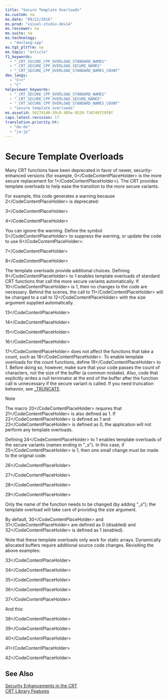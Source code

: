 ```yaml
---
title: "Secure Template Overloads"
ms.custom: na
ms.date: "09/22/2016"
ms.prod: "visual-studio-dev14"
ms.reviewer: na
ms.suite: na
ms.technology: 
  - "devlang-cpp"
ms.tgt_pltfrm: na
ms.topic: "article"
f1_keywords: 
  - "_CRT_SECURE_CPP_OVERLOAD_STANDARD_NAMES"
  - "_CRT_SECURE_CPP_OVERLOAD_SECURE_NAMES"
  - "_CRT_SECURE_CPP_OVERLOAD_STANDARD_NAMES_COUNT"
dev_langs: 
  - "C++"
  - "C"
helpviewer_keywords: 
  - "_CRT_SECURE_CPP_OVERLOAD_STANDARD_NAMES"
  - "_CRT_SECURE_CPP_OVERLOAD_SECURE_NAMES"
  - "_CRT_SECURE_CPP_OVERLOAD_STANDARD_NAMES_COUNT"
  - "secure template overloads"
ms.assetid: 562741d0-39c0-485e-8529-73d740f29f8f
caps.latest.revision: 17
translation.priority.ht: 
  - "de-de"
  - "ja-jp"
---
```

# Secure Template Overloads
Many CRT functions have been deprecated in favor of newer, security-enhanced versions (for example, <CodeContentPlaceHolder>0\</CodeContentPlaceHolder> is the more secure replacement for <CodeContentPlaceHolder>1\</CodeContentPlaceHolder>). The CRT provides template overloads to help ease the transition to the more secure variants.  
  
 For example, this code generates a warning because <CodeContentPlaceHolder>2\</CodeContentPlaceHolder> is deprecated:  
  
 <CodeContentPlaceHolder>3\</CodeContentPlaceHolder>  
  
 <CodeContentPlaceHolder>4\</CodeContentPlaceHolder>  
  
 You can ignore the warning. Define the symbol <CodeContentPlaceHolder>5\</CodeContentPlaceHolder> to suppress the warning, or update the code to use <CodeContentPlaceHolder>6\</CodeContentPlaceHolder>:  
  
 <CodeContentPlaceHolder>7\</CodeContentPlaceHolder>  
  
 <CodeContentPlaceHolder>8\</CodeContentPlaceHolder>  
  
 The template overloads provide additional choices. Defining <CodeContentPlaceHolder>9\</CodeContentPlaceHolder> to 1 enables template overloads of standard CRT functions that call the more secure variants automatically. If <CodeContentPlaceHolder>10\</CodeContentPlaceHolder> is 1, then no changes to the code are necessary. Behind the scenes, the call to <CodeContentPlaceHolder>11\</CodeContentPlaceHolder> will be changed to a call to <CodeContentPlaceHolder>12\</CodeContentPlaceHolder> with the size argument supplied automatically.  
  
 <CodeContentPlaceHolder>13\</CodeContentPlaceHolder>  
  
 <CodeContentPlaceHolder>14\</CodeContentPlaceHolder>  
  
 <CodeContentPlaceHolder>15\</CodeContentPlaceHolder>  
  
 <CodeContentPlaceHolder>16\</CodeContentPlaceHolder>  
  
 <CodeContentPlaceHolder>17\</CodeContentPlaceHolder> does not affect the functions that take a count, such as <CodeContentPlaceHolder>18\</CodeContentPlaceHolder>. To enable template overloads for the count functions, define <CodeContentPlaceHolder>19\</CodeContentPlaceHolder> to 1. Before doing so, however, make sure that your code passes the count of characters, not the size of the buffer (a common mistake). Also, code that explicitly writes a null terminator at the end of the buffer after the function call is unnecessary if the secure variant is called. If you need truncation behavior, see [_TRUNCATE](../vs140/_truncate.md).  
  
> [!NOTE]
>  The macro <CodeContentPlaceHolder>20\</CodeContentPlaceHolder> requires that <CodeContentPlaceHolder>21\</CodeContentPlaceHolder> is also defined as 1. If <CodeContentPlaceHolder>22\</CodeContentPlaceHolder> is defined as 1 and <CodeContentPlaceHolder>23\</CodeContentPlaceHolder> is defined as 0, the application will not perform any template overloads.  
  
 Defining <CodeContentPlaceHolder>24\</CodeContentPlaceHolder> to 1 enables template overloads of the secure variants (names ending in "_s"). In this case, if <CodeContentPlaceHolder>25\</CodeContentPlaceHolder> is 1, then one small change must be made to the original code:  
  
 <CodeContentPlaceHolder>26\</CodeContentPlaceHolder>  
  
 <CodeContentPlaceHolder>27\</CodeContentPlaceHolder>  
  
 <CodeContentPlaceHolder>28\</CodeContentPlaceHolder>  
  
 <CodeContentPlaceHolder>29\</CodeContentPlaceHolder>  
  
 Only the name of the function needs to be changed (by adding "_s"); the template overload will take care of providing the size argument.  
  
 By default, <CodeContentPlaceHolder>30\</CodeContentPlaceHolder> and <CodeContentPlaceHolder>31\</CodeContentPlaceHolder> are defined as 0 (disabled) and <CodeContentPlaceHolder>32\</CodeContentPlaceHolder> is defined as 1 (enabled).  
  
 Note that these template overloads only work for static arrays. Dynamically allocated buffers require additional source code changes. Revisiting the above examples:  
  
 <CodeContentPlaceHolder>33\</CodeContentPlaceHolder>  
  
 <CodeContentPlaceHolder>34\</CodeContentPlaceHolder>  
  
 <CodeContentPlaceHolder>35\</CodeContentPlaceHolder>  
  
 <CodeContentPlaceHolder>36\</CodeContentPlaceHolder>  
  
 <CodeContentPlaceHolder>37\</CodeContentPlaceHolder>  
  
 And this:  
  
 <CodeContentPlaceHolder>38\</CodeContentPlaceHolder>  
  
 <CodeContentPlaceHolder>39\</CodeContentPlaceHolder>  
  
 <CodeContentPlaceHolder>40\</CodeContentPlaceHolder>  
  
 <CodeContentPlaceHolder>41\</CodeContentPlaceHolder>  
  
 <CodeContentPlaceHolder>42\</CodeContentPlaceHolder>  
  
## See Also  
 [Security Enhancements in the CRT](../vs140/security-features-in-the-crt.md)   
 [CRT Library Features](../vs140/crt-library-features.md)